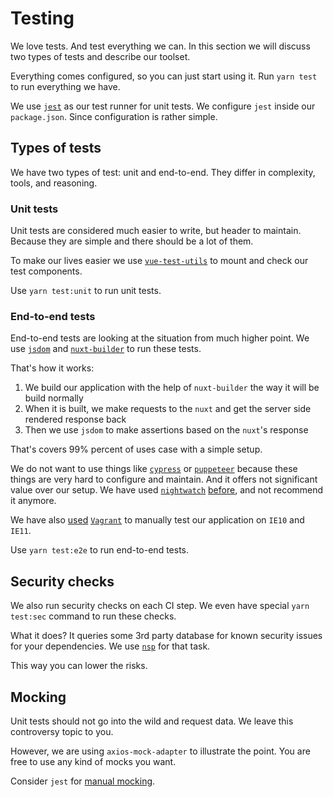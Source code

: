 # Testing

We love tests. And test everything we can.
In this section we will discuss two types of tests and describe our toolset.

Everything comes configured, so you can just start using it.
Run `yarn test` to run everything we have.

We use [`jest`](https://facebook.github.io/jest/en/) as our test runner for unit tests.
We configure `jest` inside our `package.json`.
Since configuration is rather simple.


## Types of tests

We have two types of test: unit and end-to-end. 
They differ in complexity, tools, and reasoning.

### Unit tests

Unit tests are considered much easier to write, but header to maintain.
Because they are simple and there should be a lot of them.

To make our lives easier we use [`vue-test-utils`](https://github.com/vuejs/vue-test-utils) to mount and check our test components.

Use `yarn test:unit` to run unit tests.

### End-to-end tests

End-to-end tests are looking at the situation from much higher point.
We use [`jsdom`](https://github.com/jsdom/jsdom) and [`nuxt-builder`](https://github.com/nuxt/nuxt.js/tree/dev/lib/builder) to run these tests.

That's how it works:
1. We build our application with the help of `nuxt-builder` the way it will be build normally
2. When it is built, we make requests to the `nuxt` and get the server side rendered response back
3. Then we use `jsdom` to make assertions based on the `nuxt`'s response

That's covers 99% percent of uses case with a simple setup.

We do not want to use things like [`cypress`](https://www.cypress.io/) or [`puppeteer`](https://github.com/GoogleChrome/puppeteer) because these things are very hard to configure and maintain.
And it offers not significant value over our setup.
We have used [`nightwatch`](http://nightwatchjs.org/) [before](https://github.com/wemake-services/wemake-vue-template/tree/90197466fa17b9fb02a0936da04f5b0b53d2d054/template/tests/e2e), and not recommend it anymore.

We have also [used](https://github.com/wemake-services/wemake-vue-template/blob/90197466fa17b9fb02a0936da04f5b0b53d2d054/template/Vagrantfile) [`Vagrant`](https://www.vagrantup.com/intro/index.html) to manually test our application on `IE10` and `IE11`.

Use `yarn test:e2e` to run end-to-end tests.


## Security checks

We also run security checks on each CI step.
We even have special `yarn test:sec` command to run these checks.

What it does? It queries some 3rd party database for known security issues for your dependencies.
We use [`nsp`](https://github.com/nodesecurity/nsp) for that task.

This way you can lower the risks.


## Mocking

Unit tests should not go into the wild and request data.
We leave this controversy topic to you. 

However, we are using `axios-mock-adapter` to illustrate the point.
You are free to use any kind of mocks you want.

Consider `jest` for [manual mocking](https://facebook.github.io/jest/docs/en/manual-mocks.html).
